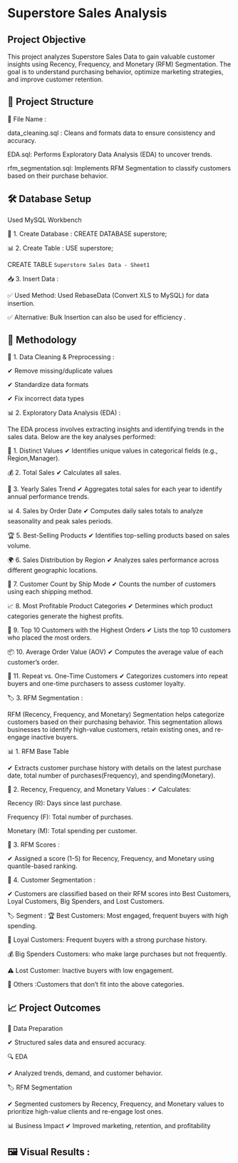 
# Superstore Sales Analysis





## Project Objective
This project analyzes Superstore Sales Data to gain valuable customer insights using Recency, Frequency, and Monetary (RFM) Segmentation. The goal is to understand purchasing behavior, optimize marketing strategies, and improve customer retention.
## 📂 Project Structure

📁 File Name : 

data_cleaning.sql : 
Cleans and formats data to ensure consistency and accuracy.

EDA.sql: Performs Exploratory Data Analysis (EDA) to uncover trends.

rfm_segmentation.sql: Implements RFM Segmentation to classify customers based on their purchase behavior.
## 🛠 Database Setup 
Used MySQL Workbench 

🏦 1. Create Database :
CREATE DATABASE superstore;

📊 2. Create Table : 
USE superstore;

CREATE TABLE `Superstore Sales Data - Sheet1`

📥 3. Insert Data :

✅ Used Method: Used RebaseData (Convert XLS to MySQL) for data insertion.

✅ Alternative: Bulk Insertion can also be used for efficiency .
## 🔎 Methodology
🔹 1. Data Cleaning & Preprocessing :

✔ Remove missing/duplicate values

✔ Standardize data formats

✔ Fix incorrect data types

📊 2. Exploratory Data Analysis (EDA) :

The EDA process involves extracting insights and identifying trends in the sales data. Below are the key analyses performed:

📌 1. Distinct Values
✔ Identifies unique values in categorical fields (e.g., Region,Manager).

💰 2. Total Sales
✔ Calculates all sales.

📅 3. Yearly Sales Trend
✔ Aggregates total sales for each year to identify annual performance trends.

📊 4. Sales by Order Date
✔ Computes daily sales totals to analyze seasonality and peak sales periods.

🏆 5. Best-Selling Products
✔ Identifies top-selling products based on sales volume.

🌍 6. Sales Distribution by Region
✔ Analyzes sales performance across different geographic locations.

🚚 7. Customer Count by Ship Mode
✔ Counts the number of customers using each shipping method.

📈 8. Most Profitable Product Categories
✔ Determines which product categories generate the highest profits.

🏅 9. Top 10 Customers with the Highest Orders
✔ Lists the top 10 customers who placed the most orders.

📦 10. Average Order Value (AOV)
✔ Computes the average value of each customer’s order.

🔁 11. Repeat vs. One-Time Customers
✔ Categorizes customers into repeat buyers and one-time purchasers to assess customer loyalty.

🏷 3. RFM Segmentation :

RFM (Recency, Frequency, and Monetary) Segmentation helps categorize customers based on their purchasing behavior. This segmentation allows businesses to identify high-value customers, retain existing ones, and re-engage inactive buyers.


📊 1. RFM Base Table

✔ Extracts customer purchase history with details on the latest purchase date, total number of purchases(Frequency), and spending(Monetary).

📆 2. Recency, Frequency, and Monetary Values : 
✔ Calculates:

Recency (R): Days since last purchase.

Frequency (F): Total number of purchases.

Monetary (M): Total spending per customer.

🔢 3. RFM Scores :

✔ Assigned a score (1-5) for Recency, Frequency, and Monetary using quantile-based ranking.

🎯 4. Customer Segmentation : 

✔ Customers are classified based on their RFM scores into Best Customers, Loyal Customers, Big Spenders, and Lost Customers.

🏷 Segment :
🏆 Best Customers:	Most engaged, frequent buyers with high spending.

💎 Loyal Customers:	Frequent buyers with a strong purchase history.

💰 Big Spenders	Customers: who make large purchases but not frequently.

⚠️ Lost Customer:	Inactive buyers with low engagement.

📌 Others	:Customers that don’t fit into the above categories.




## 📈 Project Outcomes
🔹 Data Preparation

✔ Structured sales data and ensured accuracy.

🔍 EDA

✔ Analyzed trends, demand, and customer behavior.

🏷 RFM Segmentation

✔ Segmented customers by Recency, Frequency, and Monetary values to prioritize high-value clients and re-engage lost ones.

📊 Business Impact
✔ Improved marketing, retention, and profitability

## 🖼️ Visual Results : 

